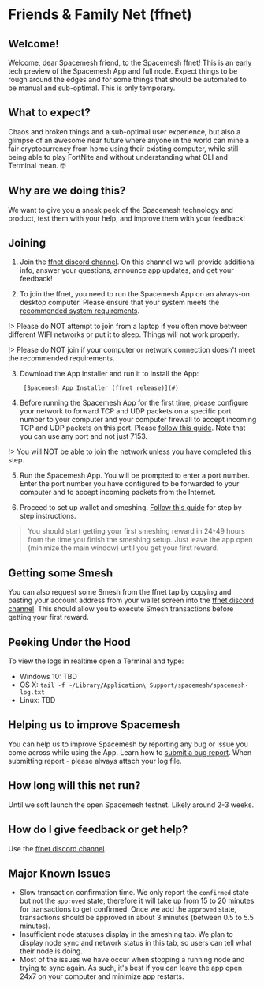 # Friends & Family Net (ffnet)

## Welcome!
Welcome, dear Spacemesh friend, to the Spacemesh ffnet! This is an early tech preview of the Spacemesh App and full node. Expect things to be rough around the edges and for some things that should be automated to be manual and sub-optimal. This is only temporary.

## What to expect?

Chaos and broken things and a sub-optimal user experience, but also a glimpse of an awesome near future where anyone in the world can mine a fair cryptocurrency from home using their existing computer, while still being able to play FortNite and without understanding what CLI and Terminal mean. 🤓

## Why are we doing this?

We want to give you a sneak peek of the Spacemesh technology and product, test them with your help, and improve them with your feedback!

## Joining

1. Join the [ffnet discord channel](https://discord.gg/KyyQKst). On this channel we will provide additional info, answer your questions, announce app updates, and get your feedback!

2. To join the ffnet, you need to run the Spacemesh App on an always-on desktop computer. Please ensure that your system meets the [recommended system requirements](requirements).

!> Please do NOT attempt to join from a laptop if you often move between different WIFI networks or put it to sleep. Things will not work properly.

!> Please do NOT join if your computer or network connection doesn't meet the recommended requirements.

3. Download the App installer and run it to install the App:

        [Spacemesh App Installer (ffnet release)](#)


4. Before running the Spacemesh App for the first time, please configure your network to forward TCP and UDP packets on a specific port number to your computer and your computer firewall to accept incoming TCP and UDP packets on this port. Please [follow this guide](netconfig.md). Note that you can use any port and not just 7153.

!> You will NOT be able to join the network unless you have completed this step.

5. Run the Spacemesh App. You will be prompted to enter a port number. Enter the port number you have configured to be forwarded to your computer and to accept incoming packets from the Internet.

6. Proceed to set up wallet and smeshing. [Follow this guide](/guide/setup) for step by step instructions.

> You should start getting your first smeshing reward in 24-49 hours from the time you finish the smeshing setup. Just leave the app open (minimize the main window) until you get your first reward.


## Getting some Smesh
You can also request some Smesh from the ffnet tap by copying and pasting your account address from your wallet screen into the [ffnet discord channel](https://discord.gg/KyyQKst). This should allow you to execute Smesh transactions before getting your first reward.

## Peeking Under the Hood
To view the logs in realtime open a Terminal and type:
- Windows 10: TBD
- OS X: `tail -f ~/Library/Application\ Support/spacemesh/spacemesh-log.txt`
- Linux: TBD

## Helping us to improve Spacemesh
You can help us to improve Spacemesh by reporting any bug or issue you come across while using the App. Learn how to [submit a bug report](issues). When submitting report - please always attach your log file.

## How long will this net run?
Until we soft launch the open Spacemesh testnet. Likely around 2-3 weeks.

## How do I give feedback or get help?
Use the [ffnet discord channel](https://discord.gg/KyyQKst).

## Major Known Issues
- Slow transaction confirmation time. We only report the `confirmed` state but not the `approved` state, therefore it will take up from 15 to 20 minutes for transactions to get confirmed. Once we add the `approved` state, transactions should be approved in about 3 minutes (between 0.5 to 5.5 minutes).
- Insufficient node statuses display in the smeshing tab. We plan to display node sync and network status in this tab, so users can tell what their node is doing.
- Most of the issues we have occur when stopping a running node and trying to sync again. As such, it's best if you can leave the app open 24x7 on your computer and minimize app restarts.

